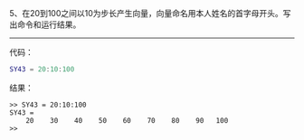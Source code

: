 5、在20到100之间以10为步长产生向量，向量命名用本人姓名的首字母开头。写出命令和运行结果。

---

代码：

```matlab
SY43 = 20:10:100
```

结果：

```
>> SY43 = 20:10:100
SY43 =
    20    30    40    50    60    70    80    90   100
>> 
```




